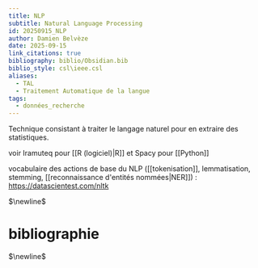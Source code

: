 ```yaml
---
title: NLP
subtitle: Natural Language Processing
id: 20250915_NLP
author: Damien Belvèze
date: 2025-09-15
link_citations: true
bibliography: biblio/Obsidian.bib
biblio_style: csl\ieee.csl
aliases:
  - TAL
  - Traitement Automatique de la langue
tags:
  - données_recherche
---
```

Technique consistant à traiter le langage naturel pour en extraire des statistiques. 

voir Iramuteq pour [[R (logiciel)|R]] et Spacy pour [[Python]]

vocabulaire des actions de base du NLP ([[tokenisation]], lemmatisation, stemming, [[reconnaissance d'entités nommées|NER]]) : https://datascientest.com/nltk

$\newline$
# bibliographie
$\newline$






